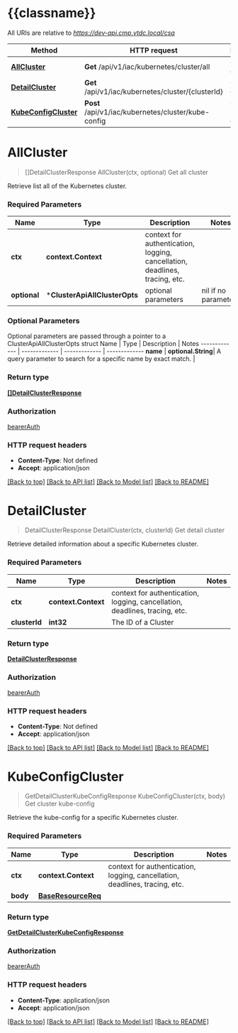 # {{classname}}

All URIs are relative to *https://dev-api.cmp.vtdc.local/csa*

Method | HTTP request | Description
------------- | ------------- | -------------
[**AllCluster**](ClusterApi.md#AllCluster) | **Get** /api/v1/iac/kubernetes/cluster/all | Get all cluster
[**DetailCluster**](ClusterApi.md#DetailCluster) | **Get** /api/v1/iac/kubernetes/cluster/{clusterId} | Get detail cluster
[**KubeConfigCluster**](ClusterApi.md#KubeConfigCluster) | **Post** /api/v1/iac/kubernetes/cluster/kube-config | Get cluster kube-config

# **AllCluster**
> []DetailClusterResponse AllCluster(ctx, optional)
Get all cluster

Retrieve list all of the Kubernetes cluster. 

### Required Parameters

Name | Type | Description  | Notes
------------- | ------------- | ------------- | -------------
 **ctx** | **context.Context** | context for authentication, logging, cancellation, deadlines, tracing, etc.
 **optional** | ***ClusterApiAllClusterOpts** | optional parameters | nil if no parameters

### Optional Parameters
Optional parameters are passed through a pointer to a ClusterApiAllClusterOpts struct
Name | Type | Description  | Notes
------------- | ------------- | ------------- | -------------
 **name** | **optional.String**| A query parameter to search for a specific name by exact match. | 

### Return type

[**[]DetailClusterResponse**](array.md)

### Authorization

[bearerAuth](../README.md#bearerAuth)

### HTTP request headers

 - **Content-Type**: Not defined
 - **Accept**: application/json

[[Back to top]](#) [[Back to API list]](../README.md#documentation-for-api-endpoints) [[Back to Model list]](../README.md#documentation-for-models) [[Back to README]](../README.md)

# **DetailCluster**
> DetailClusterResponse DetailCluster(ctx, clusterId)
Get detail cluster

Retrieve detailed information about a specific Kubernetes cluster. 

### Required Parameters

Name | Type | Description  | Notes
------------- | ------------- | ------------- | -------------
 **ctx** | **context.Context** | context for authentication, logging, cancellation, deadlines, tracing, etc.
  **clusterId** | **int32**| The ID of a Cluster | 

### Return type

[**DetailClusterResponse**](DetailClusterResponse.md)

### Authorization

[bearerAuth](../README.md#bearerAuth)

### HTTP request headers

 - **Content-Type**: Not defined
 - **Accept**: application/json

[[Back to top]](#) [[Back to API list]](../README.md#documentation-for-api-endpoints) [[Back to Model list]](../README.md#documentation-for-models) [[Back to README]](../README.md)

# **KubeConfigCluster**
> GetDetailClusterKubeConfigResponse KubeConfigCluster(ctx, body)
Get cluster kube-config

Retrieve the kube-config for a specific Kubernetes cluster. 

### Required Parameters

Name | Type | Description  | Notes
------------- | ------------- | ------------- | -------------
 **ctx** | **context.Context** | context for authentication, logging, cancellation, deadlines, tracing, etc.
  **body** | [**BaseResourceReq**](BaseResourceReq.md)|  | 

### Return type

[**GetDetailClusterKubeConfigResponse**](GetDetailClusterKubeConfigResponse.md)

### Authorization

[bearerAuth](../README.md#bearerAuth)

### HTTP request headers

 - **Content-Type**: application/json
 - **Accept**: application/json

[[Back to top]](#) [[Back to API list]](../README.md#documentation-for-api-endpoints) [[Back to Model list]](../README.md#documentation-for-models) [[Back to README]](../README.md)

